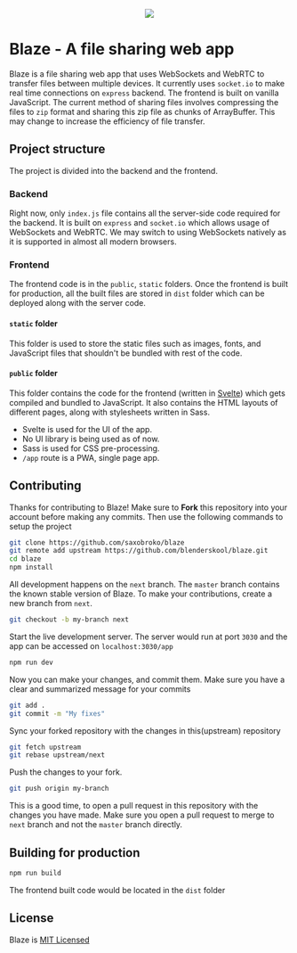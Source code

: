 <p align="center">
  <a href="https://blaze.unubo.app">
    <img src="https://github.com/blenderskool/blaze/blob/master/static/images/apple-touch-icon-152x152.png">
  </a>
 </p>

# Blaze - A file sharing web app

Blaze is a file sharing web app that uses WebSockets and WebRTC to transfer files between multiple devices.
It currently uses `socket.io` to make real time connections on `express` backend. The frontend is built on vanilla JavaScript.
The current method of sharing files involves compressing the files to `zip` format and sharing this zip file as chunks of ArrayBuffer. This may change to increase the efficiency of file transfer.


## Project structure
The project is divided into the backend and the frontend.


### Backend
Right now, only `index.js` file contains all the server-side code required for the backend. It is built on `express` and `socket.io` which allows usage of WebSockets and WebRTC. We may switch to using WebSockets natively as it is supported in almost all modern browsers.

### Frontend
The frontend code is in the `public`, `static` folders. Once the frontend is built for production, all the built files are stored in `dist` folder which can be deployed along with the server code.

#### `static` folder
This folder is used to store the static files such as images, fonts, and JavaScript files that shouldn't be bundled with rest of the code.

#### `public` folder
This folder contains the code for the frontend (written in [Svelte](https://svelte.dev/)) which gets compiled and bundled to JavaScript. It also contains the HTML layouts of different pages, along with stylesheets written in Sass.

- Svelte is used for the UI of the app.
- No UI library is being used as of now.
- Sass is used for CSS pre-processing.
- `/app` route is a PWA, single page app.


## Contributing
Thanks for contributing to Blaze! Make sure to **Fork** this repository into your account before making any commits. Then use the following commands to setup the project
```bash
git clone https://github.com/saxobroko/blaze
git remote add upstream https://github.com/blenderskool/blaze.git
cd blaze
npm install
```

All development happens on the `next` branch. The `master` branch contains the known stable version of Blaze. To make your contributions, create a new branch from `next`.
```bash
git checkout -b my-branch next
```

Start the live development server. The server would run at port `3030` and the app can be accessed on `localhost:3030/app`
```bash
npm run dev
```

Now you can make your changes, and commit them. Make sure you have a clear and summarized message for your commits
```bash
git add .
git commit -m "My fixes"
```

Sync your forked repository with the changes in this(upstream) repository
```bash
git fetch upstream
git rebase upstream/next
```

Push the changes to your fork.
```bash
git push origin my-branch
```

This is a good time, to open a pull request in this repository with the changes you have made. Make sure you open a pull request to merge to `next` branch and not the `master` branch directly.


## Building for production
```bash
npm run build
```
The frontend built code would be located in the `dist` folder

## License
Blaze is [MIT Licensed](https://github.com/blenderskool/blaze/blob/master/LICENSE.md)
